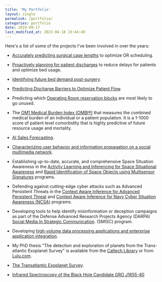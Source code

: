 ```yaml
---
title: 'My Portfolio'
layout: single
permalink: /portfolio/
categories: portfolio
date: 2019-09-17
last_modified_at: 2023-04-18 19:44:49
---
```


Here's a list of some of the projects I've been involved in over the years:

<!-- FIXME: Keep adding from HIQ. -->

-   [Accurately predicting surgical case lengths](https://web.archive.org/web/20221109153007/https://www.hospiq.com/blog/in-the-or-accuracy-in-scheduling-is-everything/)
    to optimize OR scheduling.

-   [Proactively planning for patient discharges](https://web.archive.org/web/20230124154310/https://www.hospiq.com/blog/proactive-discharge-planning-managing-patient-stays-to-optimize-the-discharge-day/)
    to reduce delays for patients and optimize bed usage.

-   [Identifying future bed demand post-surgery](https://web.archive.org/web/20220716034049/https://www.hospiq.com/blog/knowing-future-bed-demand-with-a-surgical-placement-forecaster/).

-   [Predicting Discharge Barriers to Optimize Patient Flow](https://web.archive.org/web/20230124154406/https://www.hospiq.com/blog/prioritizing-and-processing-discharges-to-better-manage-patient-flow/).

-   Predicting which [Operating Room reservation blocks](https://web.archive.org/web/20220902151438/https://www.hospiq.com/solutions/perioperative/)
    are most likely to go unused.

-   The [OM1 Medical Burden Index (OMBI®)](https://www.om1.com/aipredictivemedicine/ombi/)
    that measures the combined medical burden of an individual or a patient population.
    It is a 1-1000 score of patient level comorbidity
    that is highly predictive of future resource usage and mortality.

-   [AI Sales Forecasting](https://www.insightsquared.com/revenue-intelligence-platform/sales-forecasting/).

<!-- markdownlint-disable line-length -->

-   [Characterizing user behavior and information propagation on a social multimedia network](https://doi.org/10.1109/ICMEW.2013.6618395).
<!-- markdownlint-enable line-length -->

-   Establishing up-to-date, accurate, and comprehensive Space Situation Awareness in the
    [Activity Learning and Inferencing for Space Situational Awareness](https://www.sbir.gov/sbirsearch/detail/824285)
    and
    [Rapid Identification of Space Objects using Multisensor Signatures](https://www.sbir.gov/sbirsearch/detail/666352)
    programs.

-   Defending against cutting-edge cyber attacks such as Advanced Persistent Threats in the
    [Context Aware Inference for Advanced Persistent Threat](https://www.sbir.gov/sbirsearch/detail/873315)
    and
    [Context Aware Inference for Navy Cyber Situation Awareness (NCSA)](https://www.sbir.gov/sbirsearch/detail/685198)
    programs.

<!-- textlint-disable stop-words -->

-   Developing tools to help identify misinformation or deception campaigns
    as part of the Defense Advanced Research Projects Agency (DARPA)
    [Social Media In Strategic Communication](https://www.darpa.mil/program/social-media-in-strategic-communication).
    (SMISC) program.

<!-- textlint-enable stop-words -->

-   Developing
    [high-volume data processing applications and enterprise application integration](https://www.abinitio.com/).

-   My PhD thesis "The detection and exploration of planets from the Trans-atlantic Exoplanet Survey"
    is available from the
    [Caltech Library](https://web.archive.org/web/20080620002210/http://etd.caltech.edu/etd/available/etd-08272007-043911/)
    or from [Lulu.com](https://web.archive.org/web/20080620002210/http://www.lulu.com/content/1145448).

-   [The Transatlantic Exoplanet Survey](https://proinsias.github.io/portfolio/tres.html).

-   [Infrared Spectroscopy of the Black Hole Candidate GRO J1655-40](https://proinsias.github.io/portfolio/j1655.html)
